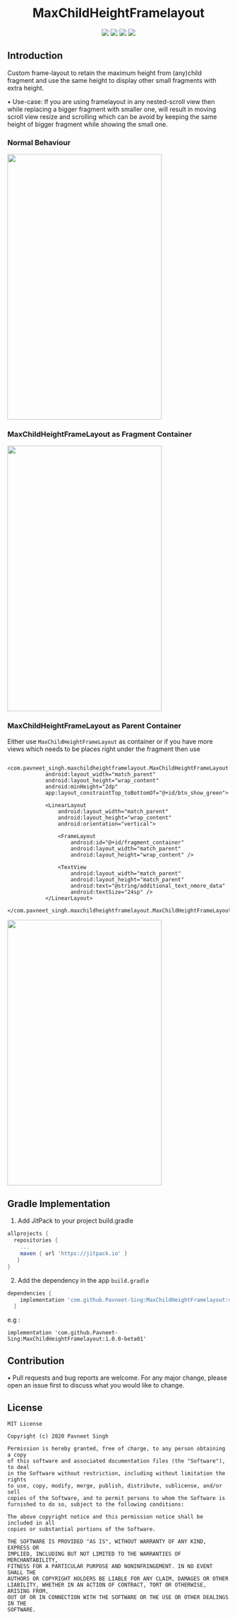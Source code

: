 <h1 align="center">MaxChildHeightFramelayout</h1>
<p align="center">
 <a href="https://jitpack.io/#Pavneet-Sing/MaxChildHeightFramelayout"> <img src="https://jitpack.io/v/Pavneet-Sing/MaxChildHeightFramelayout.svg" /></a>
   <a href="https://kotlinlang.org"> <img src="https://img.shields.io/badge/Kotlin-1.3.61-blue.svg" /></a>
  <a href="https://developer.android.com/guide/"> <img src="https://img.shields.io/badge/Platform-Android-green.svg" /></a>
  <a href="LICENSE/"> <img src="https://img.shields.io/badge/License-MIT-yellow.svg" /></a>
</p>

Introduction
------------
Custom frame-layout to retain the maximum height from (any)child fragment and use the same height to display other small fragments with extra height.

• Use-case: If you are using framelayout in any nested-scroll view then while replacing a bigger fragment with smaller one, will result in moving scroll view resize and scrolling which can be avoid by keeping the same height of bigger fragment while showing the small one.

### Normal Behaviour

<img src="https://user-images.githubusercontent.com/11755381/75091585-fdcfdb80-5594-11ea-913d-6024f40fe615.gif" width="350" height="600"/>

### MaxChildHeightFrameLayout as Fragment Container

<img src="https://user-images.githubusercontent.com/11755381/75109968-4a2b2200-564e-11ea-9ac2-9da2270767fe.gif" width="350" height="600"/>

### MaxChildHeightFrameLayout as Parent Container
Either use `MaxChildHeightFrameLayout` as container or if you have more views which needs to be places right under the fragment then use

```
        <com.pavneet_singh.maxchildheightframelayout.MaxChildHeightFrameLayout
            android:layout_width="match_parent"
            android:layout_height="wrap_content"
            android:minHeight="2dp"
            app:layout_constraintTop_toBottomOf="@+id/btn_show_green">

            <LinearLayout
                android:layout_width="match_parent"
                android:layout_height="wrap_content"
                android:orientation="vertical">

                <FrameLayout
                    android:id="@+id/fragment_container"
                    android:layout_width="match_parent"
                    android:layout_height="wrap_content" />

                <TextView
                    android:layout_width="match_parent"
                    android:layout_height="match_parent"
                    android:text="@string/additional_text_nmore_data"
                    android:textSize="24sp" />
            </LinearLayout>
        </com.pavneet_singh.maxchildheightframelayout.MaxChildHeightFrameLayout>

```


<img src="https://user-images.githubusercontent.com/11755381/75091134-112c7800-5590-11ea-8a7c-9c1e7c441b1f.gif" width="350" height="600"/>

Gradle Implementation
---------------------
1. Add JitPack to your project build.gradle

```gradle
allprojects {
  repositories {
    ...
    maven { url 'https://jitpack.io' }
   }
}
```
2. Add the dependency in the app `build.gradle`

```gradle
dependencies {
    implementation 'com.github.Pavneet-Sing:MaxChildHeightFramelayout:version'
  }
```
e.g :

```
implementation 'com.github.Pavneet-Sing:MaxChildHeightFramelayout:1.0.0-beta01'
```

Contribution
-----------
• Pull requests and bug reports are welcome. For any major change, please open an issue first to discuss what you would like to change.

License
-------
```
MIT License

Copyright (c) 2020 Pavneet Singh

Permission is hereby granted, free of charge, to any person obtaining a copy
of this software and associated documentation files (the "Software"), to deal
in the Software without restriction, including without limitation the rights
to use, copy, modify, merge, publish, distribute, sublicense, and/or sell
copies of the Software, and to permit persons to whom the Software is
furnished to do so, subject to the following conditions:

The above copyright notice and this permission notice shall be included in all
copies or substantial portions of the Software.

THE SOFTWARE IS PROVIDED "AS IS", WITHOUT WARRANTY OF ANY KIND, EXPRESS OR
IMPLIED, INCLUDING BUT NOT LIMITED TO THE WARRANTIES OF MERCHANTABILITY,
FITNESS FOR A PARTICULAR PURPOSE AND NONINFRINGEMENT. IN NO EVENT SHALL THE
AUTHORS OR COPYRIGHT HOLDERS BE LIABLE FOR ANY CLAIM, DAMAGES OR OTHER
LIABILITY, WHETHER IN AN ACTION OF CONTRACT, TORT OR OTHERWISE, ARISING FROM,
OUT OF OR IN CONNECTION WITH THE SOFTWARE OR THE USE OR OTHER DEALINGS IN THE
SOFTWARE.
```
